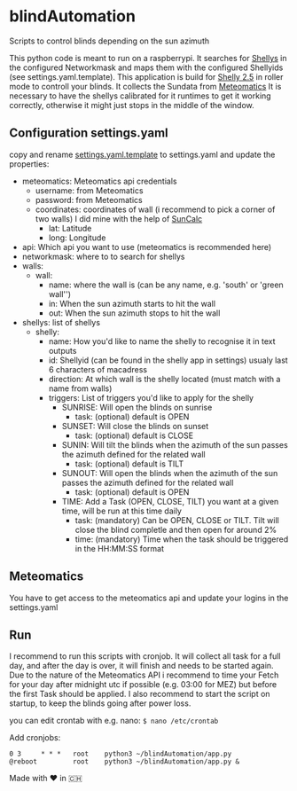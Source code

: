 # blindAutomation
Scripts to control blinds depending on the sun azimuth

This python code is meant to run on a raspberrypi. It searches for [Shellys](https://shelly.cloud) in the configured Networkmask and maps them with the configured Shellyids (see settings.yaml.template).
This application is build for [Shelly 2.5](https://shelly.cloud/products/shelly-25-smart-home-automation-relay/) in roller mode to controll your blinds. It collects the Sundata from [Meteomatics](https://www.meteomatics.com/)
It is necessary to have the shellys calibrated for it runtimes to get it working correctly, otherwise it might just stops in the middle of the window.

## Configuration settings.yaml
copy and rename [settings.yaml.template](https://github.com/RaphiOriginal/blindAutomation/blob/master/settings.yaml.template) to settings.yaml and update the properties:
* meteomatics: Meteomatics api credentials
  * username: from Meteomatics
  * password: from Meteomatics
  * coordinates: coordinates of wall (i recommend to pick a corner of two walls) I did mine with the help of [SunCalc](https://www.suncalc.org/#/46.0162,8.4421,3/2020.07.27/19:54/1/1)
    * lat: Latitude
    * long: Longitude
* api: Which api you want to use (meteomatics is recommended here)
* networkmask: where to to search for shellys
* walls:
  * wall:
    * name: where the wall is (can be any name, e.g. 'south' or 'green wall'')
    * in: When the sun azimuth starts to hit the wall
    * out: When the sun azimuth stops to hit the wall
* shellys: list of shellys
  * shelly:
    * name: How you'd like to name the shelly to recognise it in text outputs
    * id: Shellyid (can be found in the shelly app in settings) usualy last 6 characters of macadress
    * direction: At which wall is the shelly located (must match with a name from walls)
    * triggers: List of triggers you'd like to apply for the shelly
      * SUNRISE: Will open the blinds on sunrise
        * task: (optional) default is OPEN
      * SUNSET: Will close the blinds on sunset
        * task: (optional) default is CLOSE
      * SUNIN: Will tilt the blinds when the azimuth of the sun passes the azimuth defined for the related wall
        * task: (optional) default is TILT
      * SUNOUT: Will open the blinds when the azimuth of the sun passes the azimuth defined for the related wall
        * task: (optional) default is OPEN
      * TIME: Add a Task (OPEN, CLOSE, TILT) you want at a given time, will be run at this time daily
        * task: (mandatory) Can be OPEN, CLOSE or TILT. Tilt will close the blind completle and then open for around 2%
        * time: (mandatory) Time when the task should be triggered in the HH:MM:SS format

## Meteomatics
You have to get access to the meteomatics api and update your logins in the settings.yaml

## Run
I recommend to run this scripts with cronjob. It will collect all task for a full day, and after the day is over, it will finish and needs to be started again.
Due to the nature of the Meteomatics API i recommend to time your Fetch for your day after midnight utc if possible (e.g. 03:00 for MEZ) but before the first Task should be applied.
I also recommend to start the script on startup, to keep the blinds going after power loss.

you can edit crontab with e.g. nano:
`$ nano /etc/crontab`

Add cronjobs:
```
0 3     * * *   root    python3 ~/blindAutomation/app.py
@reboot         root    python3 ~/blindAutomation/app.py &
```





Made with ❤️ in 🇨🇭
